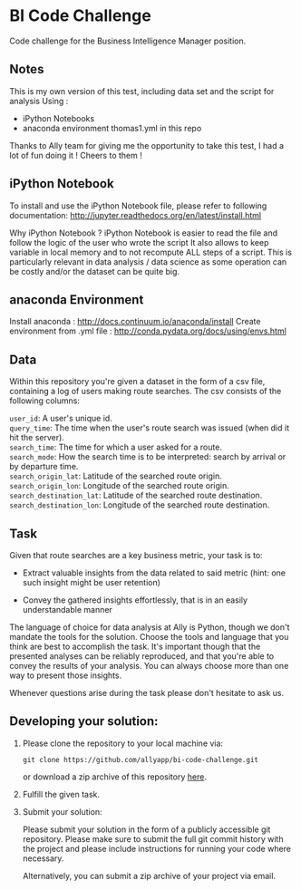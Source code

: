 # BI Code Challenge

Code challenge for the Business Intelligence Manager position.

## Notes

This is my own version of this test, including data set and the script for analysis
Using :
 - iPython Notebooks
 - anaconda environment thomas1.yml in this repo



Thanks to Ally team for giving me the opportunity to take this test, I had a lot of fun doing it ! Cheers to them !

## iPython Notebook
To install and use the iPython Notebook file, please refer to following documentation:
http://jupyter.readthedocs.org/en/latest/install.html

Why iPython Notebook ?
iPython Notebook is easier to read the file and follow the logic of the user who wrote the script
It also allows to keep variable in local memory and to not recompute ALL steps of a script.
This is particularly relevant in data analysis / data science as some operation can be costly and/or the dataset can be
quite big.

## anaconda Environment
Install anaconda : http://docs.continuum.io/anaconda/install
Create environment from .yml file : http://conda.pydata.org/docs/using/envs.html

## Data

Within this repository you're given a dataset in the form of a csv file, containing a log of users making route searches. The csv consists of the following columns:

`user_id`: A user's unique id.<br>
`query_time`: The time when the user's route search was issued (when did it hit the server).<br>
`search_time`: The time for which a user asked for a route.<br>
`search_mode`: How the search time is to be interpreted: search by arrival or by departure time.<br>
`search_origin_lat`: Latitude of the searched route origin.<br>
`search_origin_lon`: Longitude of the searched route origin.<br>
`search_destination_lat`: Latitude of the searched route destination.<br>
`search_destination_lon`: Longitude of the searched route destination.

## Task

Given that route searches are a key business metric, your task is to:

   - Extract valuable insights from the data related to said metric (hint: one such insight might be user retention)

   - Convey the gathered insights effortlessly, that is in an easily understandable manner

The language of choice for data analysis at Ally is Python, though we don't mandate the tools for the solution. Choose the tools and language that you think are best to accomplish the task. It's important though that the presented analyses can be reliably reproduced, and that you're able to convey the results of your analysis. You can always choose more than one way to present those insights.

Whenever questions arise during the task please don't hesitate to ask us.

## Developing your solution:

1. Please clone the repository to your local machine via:

    ```
    git clone https://github.com/allyapp/bi-code-challenge.git
    ```

    or download a zip archive of this repository [here](https://github.com/allyapp/bi-code-challenge/archive/master.zip).

2. Fulfill the given task.

3. Submit your solution:

    Please submit your solution in the form of a publicly accessible git repository. Please make sure to submit the full git commit history with the project and please include instructions for running your code where necessary.

    Alternatively, you can submit a zip archive of your project via email.
